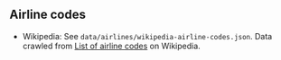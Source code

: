 ## Airline codes

- Wikipedia: See `data/airlines/wikipedia-airline-codes.json`. Data crawled from [List of airline codes](https://en.wikipedia.org/wiki/List_of_airline_codes) on Wikipedia.
